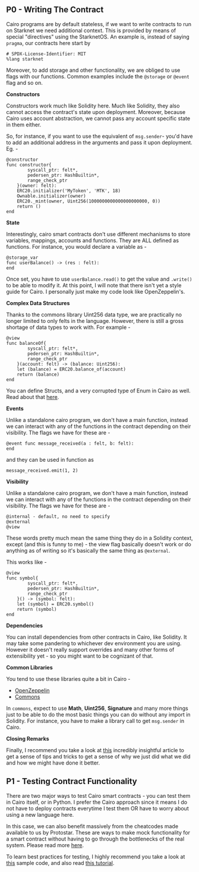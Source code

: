 ## P0 - Writing The Contract

Cairo programs are by default stateless, if we want to write contracts to run on Starknet we need additional context. This is provided by means of special "directives" using the StarknetOS. An example is, instead of saying `pragma`, our contracts here start by 
```
# SPDX-License-Identifier: MIT
%lang starknet
```
Moreover, to add storage and other functionality, we are obliged to use flags with our functions. Common examples include the `@storage` or `@event` flag and so on. 

**Constructors**

Constructors work much like Solidity here. Much like Solidity, they also cannot access the contract's state upon deployment. Moreover, because Cairo uses account abstraction, we cannot pass any account specific state in them either. 

So, for instance, if you want to use the equivalent of `msg.sender`- you'd have to add an additional address in the arguments and pass it upon deployment. Eg. - 
```
@constructor
func constructor{
        syscall_ptr: felt*,
        pedersen_ptr: HashBuiltin*,
        range_check_ptr
    }(owner: felt):
    ERC20.initializer('MyToken', 'MTK', 18)
    Ownable.initializer(owner)
    ERC20._mint(owner, Uint256(1000000000000000000000, 0))
    return ()
end
```

**State**

Interestingly, cairo smart contracts don't use different mechanisms to store variables, mappings, accounts and functions. They are ALL defined as functions. For instance, you would declare a variable as - 

```
@storage_var
func userBalance() -> (res : felt):
end
```
Once set, you have to use `userBalance.read()` to get the value and `.write()` to be able to modify it.  At this point, I will note that there isn't yet a style guide for Cairo. I personally just make my code look like OpenZeppelin's.

**Complex Data Structures**

Thanks to the commons library Uint256 data type, we are practically no longer limited to only felts in the language. However, there is still a gross shortage of data types to work with. For example - 

```
@view
func balanceOf{
        syscall_ptr: felt*,
        pedersen_ptr: HashBuiltin*,
        range_check_ptr
    }(account: felt) -> (balance: Uint256):
    let (balance) = ERC20.balance_of(account)
    return (balance)
end
```

You can define Structs, and a very corrupted type of Enum in Cairo as well. Read about that [here](https://hackmd.io/@RoboTeddy/BJZFu56wF#StarkNetCairo-design-patterns-and-language-tricks). 

**Events**

Unlike a standalone cairo program, we don't have a main function, instead we can interact with any of the functions in the contract depending on their visibility. The flags we have for these are - 

```
@event func message_received(a : felt, b: felt):
end
```

and they can be used in function as 

```
message_received.emit(1, 2)
```

**Visibility**

Unlike a standalone cairo program, we don't have a main function, instead we can interact with any of the functions in the contract depending on their visibility. The flags we have for these are - 

```
@internal - default, no need to specify
@external 
@view
```
These words pretty much mean the same thing they do in a Solidity context, except (and this is funny to me) - the view flag basically doesn't work or do anything as of writing so it's basically the same thing as `@external`.

This works like - 

```
@view
func symbol{
        syscall_ptr: felt*,
        pedersen_ptr: HashBuiltin*,
        range_check_ptr
    }() -> (symbol: felt):
    let (symbol) = ERC20.symbol()
    return (symbol)
end
```
**Dependencies**

You can install dependencies from other contracts in Cairo, like Solidity. It may take some pandering to whichever dev environment you are using.  However it doesn't really support overrides and many other forms of extensibility yet - so you might want to be cognizant of that. 

**Common Libraries**

You tend to use these libraries quite a bit in Cairo - 

 - [OpenZeppelin](https://github.com/OpenZeppelin/cairo-contracts)  
 - [Commons](https://github.com/starkware-libs/cairo-lang/tree/master/src/starkware/cairo/common)  

In `commons`, expect to use **Math**, **Uint256**, **Signature** and many more things just to be able to do the most basic things you can do without any import in Solidity. For instance, you have to make a library call to get 	`msg.sender` in Cairo. 	

**Closing Remarks**

Finally, I recommend you take a look at [this](https://hackmd.io/@RoboTeddy/BJZFu56wF) incredibly insightful article to get a sense of tips and tricks to get a sense of why we just did what we did and how we might have done it better. 

## P1 - Testing Contract Functionality

There are two major ways to test Cairo smart contracts - you can test them in Cairo itself, or in Python. I prefer the Cairo approach since it means I do not have to deploy contracts everytime I test them OR have to worry about using a new language here.

In this case, we can also benefit massively from the cheatcodes made available to us by Protostar. These are ways to make mock functionality for a smart contract without having to go through the bottlenecks of the real system. Please read more [here](https://docs.swmansion.com/protostar/docs/tutorials/testing/cheatcodes). 

To learn best practices for testing, I highly recommend you take a look at [this](https://github.com/msaug/starknet-cairo-repo/tree/master/testing-protostar) sample code, and also read [this tutorial](https://github.com/onlydustxyz/protostar-vs-nile/tree/master/docs/4_unit-testing).  

